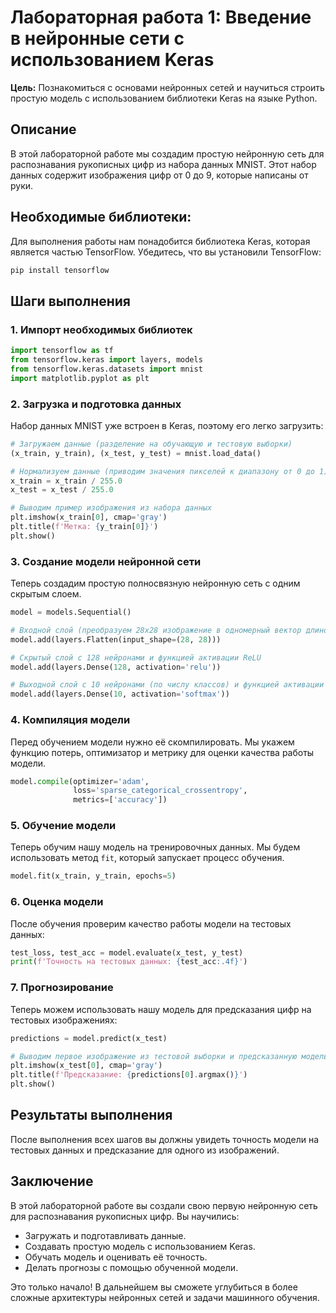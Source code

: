 # Лабораторная работа 1: Введение в нейронные сети с использованием Keras

**Цель:** Познакомиться с основами нейронных сетей и научиться строить простую модель с использованием библиотеки Keras на языке Python.

## Описание
В этой лабораторной работе мы создадим простую нейронную сеть для распознавания рукописных цифр из набора данных MNIST. Этот набор данных содержит изображения цифр от 0 до 9, которые написаны от руки.

## Необходимые библиотеки:
Для выполнения работы нам понадобится библиотека Keras, которая является частью TensorFlow. Убедитесь, что вы установили TensorFlow:

```bash
pip install tensorflow
```

## Шаги выполнения

### 1. Импорт необходимых библиотек

```python
import tensorflow as tf
from tensorflow.keras import layers, models
from tensorflow.keras.datasets import mnist
import matplotlib.pyplot as plt
```

### 2. Загрузка и подготовка данных

Набор данных MNIST уже встроен в Keras, поэтому его легко загрузить:

```python
# Загружаем данные (разделение на обучающую и тестовую выборки)
(x_train, y_train), (x_test, y_test) = mnist.load_data()

# Нормализуем данные (приводим значения пикселей к диапазону от 0 до 1)
x_train = x_train / 255.0
x_test = x_test / 255.0

# Выводим пример изображения из набора данных
plt.imshow(x_train[0], cmap='gray')
plt.title(f'Метка: {y_train[0]}')
plt.show()
```

### 3. Создание модели нейронной сети

Теперь создадим простую полносвязную нейронную сеть с одним скрытым слоем.

```python
model = models.Sequential()

# Входной слой (преобразуем 28x28 изображение в одномерный вектор длиной 784)
model.add(layers.Flatten(input_shape=(28, 28)))

# Скрытый слой с 128 нейронами и функцией активации ReLU
model.add(layers.Dense(128, activation='relu'))

# Выходной слой с 10 нейронами (по числу классов) и функцией активации softmax
model.add(layers.Dense(10, activation='softmax'))
```

### 4. Компиляция модели

Перед обучением модели нужно её скомпилировать. Мы укажем функцию потерь, оптимизатор и метрику для оценки качества работы модели.

```python
model.compile(optimizer='adam',
              loss='sparse_categorical_crossentropy',
              metrics=['accuracy'])
```

### 5. Обучение модели

Теперь обучим нашу модель на тренировочных данных. Мы будем использовать метод `fit`, который запускает процесс обучения.

```python
model.fit(x_train, y_train, epochs=5)
```

### 6. Оценка модели

После обучения проверим качество работы модели на тестовых данных:

```python
test_loss, test_acc = model.evaluate(x_test, y_test)
print(f'Точность на тестовых данных: {test_acc:.4f}')
```

### 7. Прогнозирование

Теперь можем использовать нашу модель для предсказания цифр на тестовых изображениях:

```python
predictions = model.predict(x_test)

# Выводим первое изображение из тестовой выборки и предсказанную моделью цифру
plt.imshow(x_test[0], cmap='gray')
plt.title(f'Предсказание: {predictions[0].argmax()}')
plt.show()
```

## Результаты выполнения

После выполнения всех шагов вы должны увидеть точность модели на тестовых данных и предсказание для одного из изображений.

## Заключение

В этой лабораторной работе вы создали свою первую нейронную сеть для распознавания рукописных цифр. Вы научились:
- Загружать и подготавливать данные.
- Создавать простую модель с использованием Keras.
- Обучать модель и оценивать её точность.
- Делать прогнозы с помощью обученной модели.

Это только начало! В дальнейшем вы сможете углубиться в более сложные архитектуры нейронных сетей и задачи машинного обучения.

